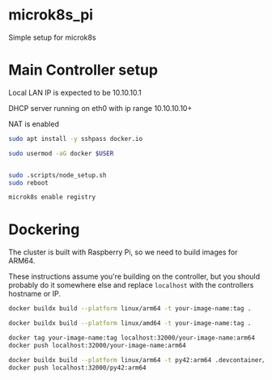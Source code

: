 # microk8s_pi
Simple setup for microk8s



# Main Controller setup

Local LAN IP is expected to be 10.10.10.1

DHCP server running on eth0 with ip range 10.10.10.10+

NAT is enabled


```bash
sudo apt install -y sshpass docker.io

sudo usermod -aG docker $USER


sudo .scripts/node_setup.sh
sudo reboot

microk8s enable registry
```


# Dockering

The cluster is built with Raspberry Pi, so we need to build images for ARM64.

These instructions assume you're building on the controller, but you should probably do it somewhere else and replace `localhost` with the controllers hostname or IP.


```bash
docker buildx build --platform linux/arm64 -t your-image-name:tag .

docker buildx build --platform linux/amd64 -t your-image-name:tag .

docker tag your-image-name:tag localhost:32000/your-image-name:arm64
docker push localhost:32000/your-image-name:arm64

docker buildx build --platform linux/arm64 -t py42:arm64 .devcontainer/
docker push localhost:32000/py42:arm64
```

